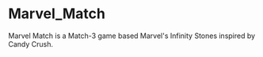 # Marvel_Match
Marvel Match is a Match-3 game based Marvel's Infinity Stones inspired by Candy Crush.
